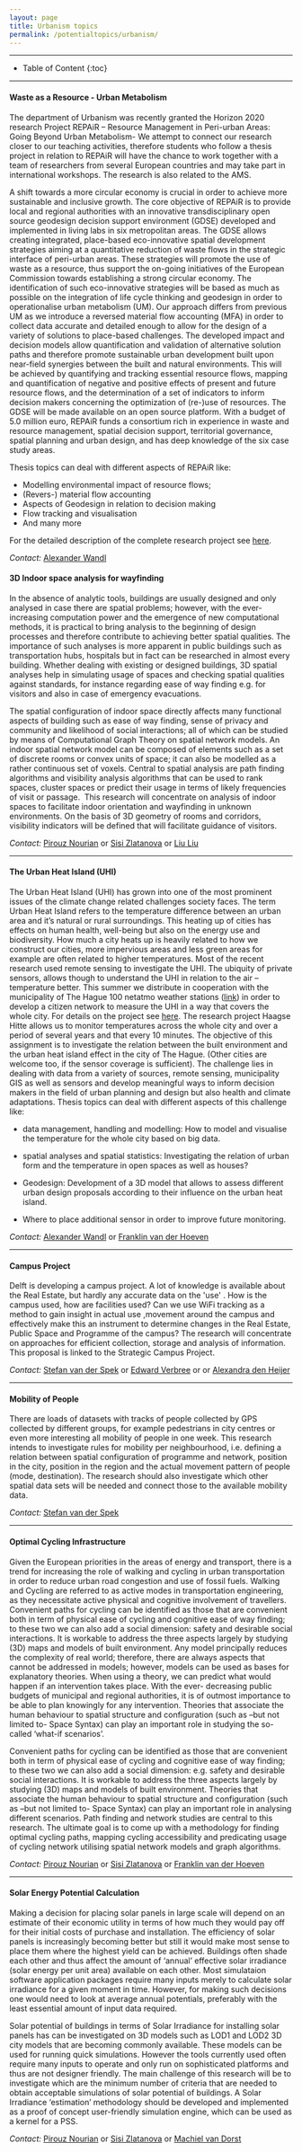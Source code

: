 ```yaml
---
layout: page
title: Urbanism topics 
permalink: /potentialtopics/urbanism/
---
```



- - -

* Table of Content
{:toc}

- - -

#### Waste as a Resource - Urban Metabolism

The department of Urbanism was recently granted the Horizon 2020 research Project REPAiR – Resource Management in Peri-urban Areas: Going Beyond Urban Metabolism- We attempt to connect our research closer to our teaching activities, therefore students who follow a thesis project in relation to REPAiR will have the chance to work together with a team of researchers from several European countries and may take part in international workshops. The research is also related to the AMS.

A shift towards a more circular economy is crucial in order to achieve more sustainable and inclusive growth. The core objective of REPAiR is to provide local and regional authorities with an innovative transdisciplinary open source geodesign decision support environment (GDSE) developed and implemented in living labs in six metropolitan areas. The GDSE allows creating integrated, place-based eco-innovative spatial development strategies aiming at a quantitative reduction of waste flows in the strategic interface of peri-urban areas. These strategies will promote the use of waste as a resource, thus support the on-going initiatives of the European Commission towards establishing a strong circular economy. The identification of such eco-innovative strategies will be based as much as possible on the integration of life cycle thinking and geodesign in order to operationalise urban metabolism (UM). Our approach differs from previous UM as we introduce a reversed material flow accounting (MFA) in order to collect data accurate and detailed enough to allow for the design of a variety of solutions to place-based challenges. The developed impact and decision models allow quantification and validation of alternative solution paths and therefore promote sustainable urban development built upon near-field synergies between the built and natural environments. This will be achieved by quantifying and tracking essential resource flows, mapping and quantification of negative and positive effects of present and future resource flows, and the determination of a set of indicators to inform decision makers concerning the optimization of (re-)use of resources. The GDSE will be made available on an open source platform. With a budget of 5.0 million euro, REPAiR funds a consortium rich in experience in waste and resource management, spatial decision support, territorial governance, spatial planning and urban design, and has deep knowledge of the six case study areas.

Thesis topics can deal with different aspects of REPAiR like:

  -  Modelling environmental impact of resource flows;
  -  (Revers-) material flow accounting
  -  Aspects of Geodesign in relation to decision making
  -  Flow tracking and visualisation
  -  And many more

For the detailed description of the complete research project see [here](https://drive.google.com/file/d/0B2CAnntPrD6AYm9rdjVBZmRGcHc/view?usp=sharing).


*Contact:* [Alexander Wandl](mailto:a.wandl@tudelft.nl)

#### 3D Indoor space analysis for wayfinding  

In the absence of analytic tools, buildings are usually designed and only analysed in case there are spatial problems; however, with the ever-increasing computation power and the emergence of new computational methods, it is practical to bring analysis to the beginning of design processes and therefore contribute to achieving better spatial qualities. The importance of such analyses is more apparent in public buildings such as transportation hubs, hospitals but in fact can be researched in almost every building. Whether dealing with existing or designed buildings, 3D spatial analyses help in simulating usage of spaces and checking spatial qualities against standards, for instance regarding ease of way finding e.g. for visitors and also in case of emergency evacuations. 

The spatial configuration of indoor space directly affects many functional aspects of building such as ease of way finding, sense of privacy and community and likelihood of social interactions; all of which can be studied by means of Computational Graph Theory on spatial network models. An indoor spatial network model can be composed of elements such as a set of discrete rooms or convex units of space; it can also be modelled as a rather continuous set of voxels. Central to spatial analysis are path finding algorithms and visibility analysis algorithms that can be used to rank spaces, cluster spaces or predict their usage in terms of likely frequencies of visit or passage.  This research will concentrate on analysis of indoor spaces to facilitate indoor orientation and wayfinding in unknown environments. On the basis of 3D geometry of rooms and corridors, visibility indicators will be defined that will facilitate guidance of visitors. 

*Contact:* [Pirouz Nourian](mailto:P.Nourian@tudelft.nl) or [Sisi Zlatanova](mailto:s.zlatanova@tudelft.nl) or [Liu Liu](mailto:l.liu-1@tudelft.nl@tudelft.nl)

- - - 


#### The Urban Heat Island (UHI)

The Urban Heat Island (UHI) has grown into one of the most prominent issues of the climate change related challenges society faces. The term Urban Heat Island refers to the temperature difference between an urban area and it’s natural or rural surroundings. This heating up of cities has effects on human health, well-being but also on the energy use and biodiversity. How much a city heats up is heavily related to how we construct our cities, more impervious areas and less green areas for example are often related to higher temperatures. Most of the recent research used remote sensing to investigate the UHI. The ubiquity of private sensors, allows though to understand the UHI in relation to the air –temperature better. 
This summer we distribute in cooperation with the municipality of The Hague 100 netatmo weather stations ([link](https://www.netatmo.com/en-GB/weathermap)) in order to develop a citizen network to measure the UHI in a way that covers the whole city. For details on the project see [here](https://hitte.weblog.tudelft.nl/).
The research project Haagse Hitte allows us to monitor temperatures across the whole city and over a period of several years and that every 10 minutes.
The objective of this assignment is to investigate the relation between the built environment and the urban heat island effect in the city of The Hague. (Other cities are welcome too, if the sensor coverage is sufficient). The challenge lies in dealing with data from a variety of sources, remote sensing, municipality GIS as well as sensors and develop meaningful ways to inform decision makers in the field of urban planning and design but also health and climate adaptations. Thesis topics can deal with different aspects of this challenge like:

  - data management, handling and modelling: How to model and visualise the temperature for the whole city based on big data.

  - spatial analyses and spatial statistics: Investigating the relation of urban form and the temperature in open spaces as well as houses?

  - Geodesign: Development of a 3D model that allows to assess different urban design proposals according to their influence on the urban heat island.

  - Where to place additional sensor in order to improve future monitoring. 

*Contact:* [Alexander Wandl](mailto:a.wandl@tudelft.nl) or [Franklin van der Hoeven](mailto:F.D.vanderHoeven@tudelft.nl)

- - - 

#### Campus Project

Delft is developing a campus project. A lot of knowledge is available about the Real Estate, but hardly any accurate data on the 'use' . How is the campus used, how are facilities used? Can we use WiFi tracking as a method to gain insight in actual use ,movement around the campus and effectively make this an instrument to determine changes in the Real Estate, Public Space and Programme of the campus? The research will concentrate on approaches for efficient collection, storage and analysis of
information. This proposal is linked to the Strategic Campus Project.


*Contact:* [Stefan van der Spek](mailto:S.C.vanderSpek@tudelft.nl) or [Edward Verbree](mailto:E.Verbree@tudelft.nl) or or [Alexandra den Heijer](mailto:A.C.denHeijer@tudelft.nl)

- - -

#### Mobility of People

There are loads of datasets with tracks of people collected by GPS collected by different groups, for example pedestrians in city centres or even more interesting all mobility of people in one week. This research intends to investigate rules for mobility per neighbourhood, i.e. defining a relation between spatial configuration of programme and network, position in the city, position in the region and the actual movement pattern of people (mode, destination). The research should also investigate which other spatial data sets will be needed and connect those to the available mobility data.

*Contact:* [Stefan van der Spek](mailto:S.C.vanderSpek@tudelft.nl) 

- - - 

#### Optimal Cycling Infrastructure

Given the European priorities in the areas of energy and transport, there is a trend for increasing the role
of walking and cycling in urban transportation in order to reduce urban road congestion and use of fossil
fuels. Walking and Cycling are referred to as active modes in transportation engineering, as they necessitate active physical and cognitive involvement of travellers. Convenient paths for cycling can be
identified as those that are convenient both in term of physical ease of cycling and cognitive ease of way finding; to these two we can also add a social dimension: safety and desirable social interactions. It is
workable to address the three aspects largely by studying (3D) maps and models of built environment. Any model principally reduces the complexity of real world; therefore, there are always aspects that
cannot be addressed in models; however, models can be used as bases for explanatory theories. When
using a theory, we can predict what would happen if an intervention takes place. With the ever- decreasing public budgets of municipal and regional authorities, it is of outmost importance to be able to
plan knowingly for any intervention. Theories that associate the human behaviour to spatial structure and configuration (such as –but not limited to- Space Syntax) can play an important role in studying the so-
called ‘what-if scenarios’.

Convenient paths for cycling can be identified as those that are convenient both in term of physical ease
of cycling and cognitive ease of way finding; to these two we can also add a social dimension: e.g. safety
and desirable social interactions. It is workable to address the three aspects largely by studying (3D)
maps and models of built environment. Theories that associate the human behaviour to spatial structure
and configuration (such as –but not limited to- Space Syntax) can play an important role in analysing
different scenarios.
Path finding and network studies are central to this research. The ultimate goal is to come up with a
methodology for finding optimal cycling paths, mapping cycling accessibility and predicating usage of
cycling network utilising spatial network models and graph algorithms.

*Contact:* [Pirouz Nourian](mailto:P.Nourian@tudelft.nl) or [Sisi Zlatanova](mailto:s.zlatanova@tudelft.nl) or [Franklin van der Hoeven](mailto:F.D.vanderHoeven@tudelft.nl)

- - - 

#### Solar Energy Potential Calculation  

Making a decision for placing solar panels in large scale will depend on an estimate of their economic utility in terms of how much they would pay off for their initial costs of purchase and installation. The efficiency of solar panels is increasingly becoming better but still it would make most sense to place them where the highest yield can be achieved. Buildings often shade each other and thus affect the amount of ‘annual’ effective solar irradiance (solar energy per unit area) available on each other. Most simulataion software application packages require many inputs merely to calculate solar irradiance for a given moment in time. However, for making such decisions one would need to look at average annual potentials, preferably with the least essential amount of input data required. 


Solar potential of buildings in terms of Solar Irradiance for installing solar panels has can be investigated on 3D models such as LOD1 and LOD2 3D city models that are becoming commonly available. These models can be used for running quick simulations. However the tools currently used often require many inputs to operate and only run on sophisticated platforms and thus are not designer friendly. The main challenge of this research will be to investigate which are the minimum number of criteria that are needed to obtain acceptable simulations of solar potential of buildings. A Solar Irradiance ‘estimation’ methodology should be developed and implemented as a proof of concept user-friendly simulation engine, which can be used as a kernel for a PSS.  

*Contact:* [Pirouz Nourian](mailto:P.Nourian@tudelft.nl) or [Sisi Zlatanova](mailto:s.zlatanova@tudelft.nl) or [Machiel van Dorst](mailto:M.J.vanDorst@tudelft.nl@tudelft.nl)